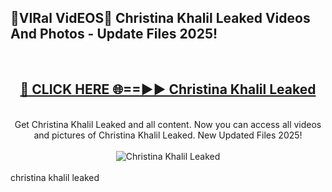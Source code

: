 <h2>🔴VIRal VidEOS🔴 Christina Khalil Leaked Videos And Photos - Update Files 2025!</h2>
<br>
<div align="center">
<h2><a href="https://virallinks.top/odZfE0" rel="nofollow">🔴 CLICK HERE 🌐==►► Christina Khalil Leaked</a></h2>
<br>
Get Christina Khalil Leaked and all content. Now you can access all videos and pictures of Christina Khalil Leaked. New Updated Files 2025!
<br>
<br>
<a href="https://virallinks.top/odZfE0" rel="nofollow" data-target="animated-image.originalLink"><img src="https://i.imgur.com/dJHk4Zq.gif)" alt="Christina Khalil Leaked" style="max-width: 100%; display: inline-block;" data-target="animated-image.originalImage"></a>
</div>
<br>
christina khalil leaked